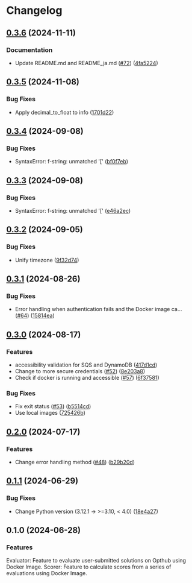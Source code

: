 # Changelog

## [0.3.6](https://github.com/opthub-org/opthub-runner-admin/compare/v0.3.5...v0.3.6) (2024-11-11)


### Documentation

* Update README.md and README_ja.md ([#72](https://github.com/opthub-org/opthub-runner-admin/issues/72)) ([4fa5224](https://github.com/opthub-org/opthub-runner-admin/commit/4fa5224daaafad116a89ba16536dbc76307e0846))

## [0.3.5](https://github.com/opthub-org/opthub-runner-admin/compare/v0.3.4...v0.3.5) (2024-11-08)


### Bug Fixes

* Apply decimal_to_float to info ([1701d22](https://github.com/opthub-org/opthub-runner-admin/commit/1701d22bdc714e46821479153fc9ff8171a06a56))

## [0.3.4](https://github.com/opthub-org/opthub-runner-admin/compare/v0.3.3...v0.3.4) (2024-09-08)


### Bug Fixes

* SyntaxError: f-string: unmatched '[' ([bf0f7eb](https://github.com/opthub-org/opthub-runner-admin/commit/bf0f7eb27ddf0d0ef3df4f4c4d8d43e3586c23db))

## [0.3.3](https://github.com/opthub-org/opthub-runner-admin/compare/v0.3.2...v0.3.3) (2024-09-08)


### Bug Fixes

* SyntaxError: f-string: unmatched '[' ([e46a2ec](https://github.com/opthub-org/opthub-runner-admin/commit/e46a2ec1d8003bd3a2bed34410b54db42bd3dfbe))

## [0.3.2](https://github.com/opthub-org/opthub-runner-admin/compare/v0.3.1...v0.3.2) (2024-09-05)


### Bug Fixes

* Unify timezone ([9f32d74](https://github.com/opthub-org/opthub-runner-admin/commit/9f32d7484c6c00596c463745b2963dd6b4650bd1))

## [0.3.1](https://github.com/opthub-org/opthub-runner-admin/compare/v0.3.0...v0.3.1) (2024-08-26)


### Bug Fixes

* Error handling when authentication fails and the Docker image ca… ([#64](https://github.com/opthub-org/opthub-runner-admin/issues/64)) ([15814ea](https://github.com/opthub-org/opthub-runner-admin/commit/15814ea47f19867c93cf39ad033917958af57804))

## [0.3.0](https://github.com/opthub-org/opthub-runner-admin/compare/v0.2.0...v0.3.0) (2024-08-17)


### Features

* accessibility validation for SQS and DynamoDB ([417d1cd](https://github.com/opthub-org/opthub-runner-admin/commit/417d1cdf14745ef61921d4f1c04f6240127d147f))
* Change to more secure credentials ([#52](https://github.com/opthub-org/opthub-runner-admin/issues/52)) ([8e203a8](https://github.com/opthub-org/opthub-runner-admin/commit/8e203a830e9b5d45c781f500d2c4dd8a0fc8a1fb))
* Check if docker is running and accessible ([#57](https://github.com/opthub-org/opthub-runner-admin/issues/57)) ([6f37581](https://github.com/opthub-org/opthub-runner-admin/commit/6f37581018f8b82b37551cbce657eec731095f14))


### Bug Fixes

* Fix exit status ([#53](https://github.com/opthub-org/opthub-runner-admin/issues/53)) ([b5514cd](https://github.com/opthub-org/opthub-runner-admin/commit/b5514cdc614623dcb4c80e6417b9104d1bcf1710))
* Use local images ([725426b](https://github.com/opthub-org/opthub-runner-admin/commit/725426b125657c5fbcf867953ead2027a6a99773))

## [0.2.0](https://github.com/opthub-org/opthub-runner-admin/compare/v0.1.1...v0.2.0) (2024-07-17)


### Features

* Change error handling method ([#48](https://github.com/opthub-org/opthub-runner-admin/issues/48)) ([b29b20d](https://github.com/opthub-org/opthub-runner-admin/commit/b29b20de6359f72c5a29b8e3e3386610b24c4a8d))

## [0.1.1](https://github.com/opthub-org/opthub-runner-admin/compare/v0.1.0...v0.1.1) (2024-06-29)


### Bug Fixes

* Change Python version (3.12.1 -&gt; >=3.10, &lt; 4.0) ([18e4a27](https://github.com/opthub-org/opthub-runner-admin/commit/18e4a27a6b3df21be965f833816fb7616629b1cf))

## 0.1.0 (2024-06-28)


### Features

Evaluator: Feature to evaluate user-submitted solutions on Opthub using Docker Image.
Scorer: Feature to calculate scores from a series of evaluations using Docker Image.

